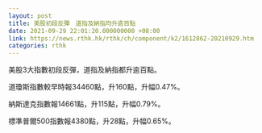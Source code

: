 ```yaml
---
layout: post
title: 美股初段反彈　道指及納指均升逾百點
date: 2021-09-29 22:01:20.000000000 +08:00
link: https://news.rthk.hk/rthk/ch/component/k2/1612862-20210929.htm
categories: rthk
---
```


美股3大指數初段反彈，道指及納指都升逾百點。

道瓊斯指數較早時報34460點，升160點，升幅0.47%。

納斯達克指數報14661點，升115點，升幅0.79%。

標準普爾500指數報4380點，升28點，升幅0.65%。
